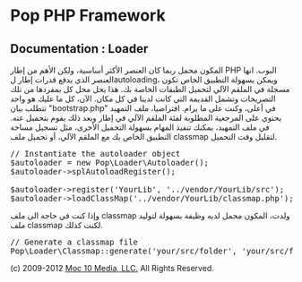 Pop PHP Framework
=================

Documentation : Loader
----------------------

المكون محمل ربما كان العنصر الأكثر أساسية، ولكن الأهم من إطار PHP البوب. انها العنصر الذي يدفع قدرات إطار لautoloading، ويمكن بسهولة التطبيق الخاص تكون مسجلة في الملقم الآلي لتحميل الطبقات الخاصة بك. هذا يحل محل كل بمفردها من تلك التصريحات وتشمل القديمة التي كانت لدينا في كل مكان. الآن، كل ما عليك هو واحد تتطلب بيان "bootstrap.php" في أعلى، وكنت على ما يرام. افتراضيا، ملف التمهيد يحتوي على المرجعية المطلوبة لفئة الملقم الآلي في إطار وبعد ذلك يقوم بتحميل عنه. في ملف التمهيد، يمكنك تنفيذ المهام بسهولة التحميل الأخرى، مثل تسجيل مساحة التطبيق الخاص بك مع الملقم الآلي، أو تحميل ملف classmap لتقليل وقت التحميل.

<pre>
// Instantiate the autoloader object
$autoloader = new Pop\Loader\Autoloader();
$autoloader->splAutoloadRegister();

$autoloader->register('YourLib', '../vendor/YourLib/src');
$autoloader->loadClassMap('../vendor/YourLib/classmap.php');
</pre>

وإذا كنت في حاجة الى ملف classmap ولدت، المكون محمل لديه وظيفة بسهولة لتوليد ملف classmap لكنت كذلك.

<pre>
// Generate a classmap file
Pop\Loader\Classmap::generate('your/src/folder', 'your/src/folder/classmap.php');
</pre>

(c) 2009-2012 [Moc 10 Media, LLC.](http://www.moc10media.com) All Rights Reserved.
